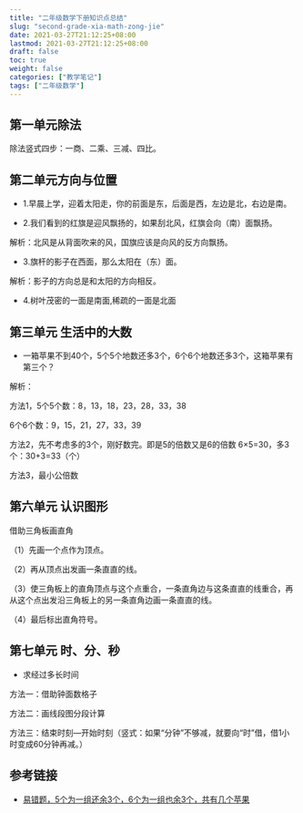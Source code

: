 ```yaml
---
title: "二年级数学下册知识点总结"
slug: "second-grade-xia-math-zong-jie"
date: 2021-03-27T21:12:25+08:00
lastmod: 2021-03-27T21:12:25+08:00
draft: false
toc: true
weight: false
categories: ["教学笔记"]
tags: ["二年级数学"]
---
```


## 第一单元除法

除法竖式四步：一商、二乘、三减、四比。

## 第二单元方向与位置

+ 1.早晨上学，迎着太阳走，你的前面是东，后面是西，左边是北，右边是南。

+ 2.我们看到的红旗是迎风飘扬的，如果刮北风，红旗会向（南）面飘扬。

解析：北风是从背面吹来的风，国旗应该是向风的反方向飘扬。

+ 3.旗杆的影子在西面，那么太阳在（东）面。

解析：影子的方向总是和太阳的方向相反。

+ 4.树叶茂密的一面是南面,稀疏的一面是北面

## 第三单元 生活中的大数

+ 一箱苹果不到40个，5个5个地数还多3个，6个6个地数还多3个，这箱苹果有第三个？

解析：

方法1，5个5个数：8，13，18，23，28，33，38

 6个6个数：9，15，21，27，33，39

方法2，先不考虑多的3个，刚好数完。即是5的倍数又是6的倍数 6×5=30，多3个：30+3=33（个）

方法3，最小公倍数

## 第六单元 认识图形

借助三角板画直角

（1）先画一个点作为顶点。

（2）再从顶点出发画一条直直的线。

（3）使三角板上的直角顶点与这个点重合，一条直角边与这条直直的线重合，再从这个点出发沿三角板上的另一条直角边画一条直直的线。

（4）最后标出直角符号。

## 第七单元 时、分、秒

+ 求经过多长时间

方法一：借助钟面数格子

方法二：画线段图分段计算

方法三：结束时刻—开始时刻（竖式：如果“分钟”不够减，就要向“时”借，借1小时变成60分钟再减。）

## 参考链接

+ [易错题，5个为一组还余3个，6个为一组也余3个，共有几个苹果](https://www.bilibili.com/video/av242932934/)





